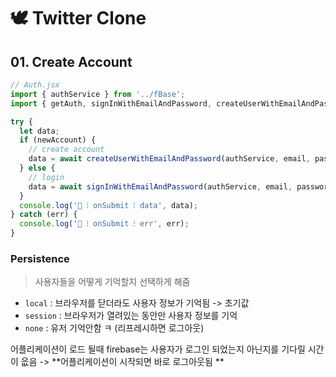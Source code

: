 # 🕊 Twitter Clone

## 01. Create Account

```jsx
// Auth.jsx
import { authService } from '../fBase';
import { getAuth, signInWithEmailAndPassword, createUserWithEmailAndPassword } from 'firebase/auth';

try {
  let data;
  if (newAccount) {
    // create account
    data = await createUserWithEmailAndPassword(authService, email, password);
  } else {
    // login
    data = await signInWithEmailAndPassword(authService, email, password);
  }
  console.log('🚀 ⁝ onSubmit ⁝ data', data);
} catch (err) {
  console.log('🚀 ⁝ onSubmit ⁝ err', err);
}
```

### **Persistence**

> 사용자들을 어떻게 기억할지 선택하게 해줌

- `local` : 브라우저를 닫더라도 사용자 정보가 기억됨 -> 초기값
- `session` : 브라우저가 열려있는 동안만 사용자 정보를 기억
- `none` : 유저 기억안함 ㅋ (리프레시하면 로그아웃)

어플리케이션이 로드 될때 firebase는 사용자가 로그인 되었는지 아닌지를 기다릴 시간이 읎음 -> **어플리케이션이 시작되면 바로 로그아웃됨 **
